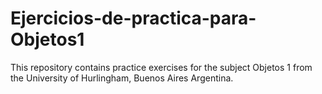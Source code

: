 # Ejercicios-de-practica-para-Objetos1
This repository contains practice exercises for the subject Objetos 1 from the University of Hurlingham, Buenos Aires Argentina.
